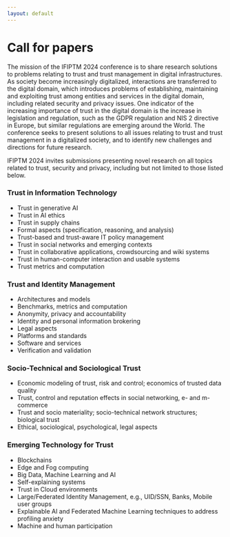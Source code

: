 ```yaml
---
layout: default
---
```


<h1 class="display-5 mb-3">Call for papers</h1>

The mission of the IFIPTM 2024 conference is to share research solutions to problems relating to trust and trust management in digital infrastructures. As society become increasingly digitalized, interactions are transferred to the digital domain, which introduces problems of establishing, maintaining and exploiting trust among entities and services in the digital domain, including related security and privacy issues. One indicator of the increasing importance of trust in the digital domain is the increase in legislation and regulation, such as the GDPR regulation and NIS 2 directive in Europe, but similar regulations are emerging around the World. The conference seeks to present solutions to all issues relating to trust and trust management in a digitalized society, and to identify new challenges and directions for future research.

IFIPTM 2024 invites submissions presenting novel research on all topics related to trust, security and privacy, including but not limited to those listed below.

### Trust in Information Technology

- Trust in generative AI
- Trust in AI ethics
- Trust in supply chains
- Formal aspects (specification, reasoning, and analysis)
- Trust-based and trust-aware IT policy management
- Trust in social networks and emerging contexts
- Trust in collaborative applications, crowdsourcing and wiki systems
- Trust in human-computer interaction and usable systems
- Trust metrics and computation

### Trust and Identity Management

- Architectures and models
- Benchmarks, metrics and computation
- Anonymity, privacy and accountability
- Identity and personal information brokering
- Legal aspects
- Platforms and standards
- Software and services
- Verification and validation

### Socio-Technical and Sociological Trust

- Economic modeling of trust, risk and control; economics of trusted data quality
- Trust, control and reputation effects in social networking, e- and m-commerce
- Trust and socio materiality; socio-technical network structures; biological trust
- Ethical, sociological, psychological, legal aspects

### Emerging Technology for Trust

- Blockchains
- Edge and Fog computing
- Big Data, Machine Learning and AI
- Self-explaining systems
- Trust in Cloud environments
- Large/Federated Identity Management, e.g., UID/SSN, Banks, Mobile user groups
- Explainable AI and Federated Machine Learning techniques to address profiling anxiety
- Machine and human participation
